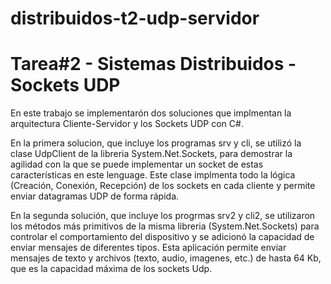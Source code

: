 # distribuidos-t2-udp-servidor

# Tarea#2 - Sistemas Distribuidos - Sockets UDP

En este trabajo se implementarón dos soluciones que implmentan la arquitectura Cliente-Servidor y los Sockets UDP con C#.

En la primera solucion, que incluye los programas srv y cli, se utilizó la clase UdpClient de la libreria System.Net.Sockets, para demostrar la agilidad con la que se puede implementar un socket de estas características en este lenguage. Este clase implmenta todo la lógica (Creación, Conexión, Recepción) de los sockets en cada cliente y permite enviar datagramas UDP de forma rápida.

En la segunda solución, que incluye los progrmas srv2 y cli2, se utilizaron los métodos más primitivos de la misma libreria (System.Net.Sockets) para controlar el comportamiento del dispositivo y se adicionó la capacidad de enviar mensajes de diferentes tipos. Esta aplicación permite enviar mensajes de texto y archivos (texto, audio, imagenes, etc.) de hasta 64 Kb, que es la capacidad máxima de los sockets Udp.
